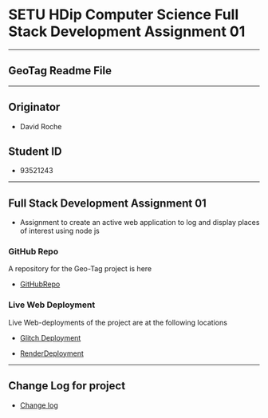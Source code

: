 # SETU HDip Computer Science  Full Stack Development Assignment 01

---

## GeoTag Readme File

---

## Originator

- David Roche

## Student ID  

- 93521243

---

## Full Stack Development Assignment 01

- Assignment to create an active web application to log and display places of interest using node js

### **GitHub Repo**

A repository for the Geo-Tag project is here

- [GitHubRepo](https://github.com/RocheDJ/GeoTag)

### **Live Web Deployment**

Live Web-deployments of the project are at the following locations

- [Glitch Deployment](https://dirt-oxidized-lady.glitch.me/)

- [RenderDeployment](https://geotag-djr.onrender.com/)


---

## Change Log for project

- [Change log](/CHANGELOG.md)